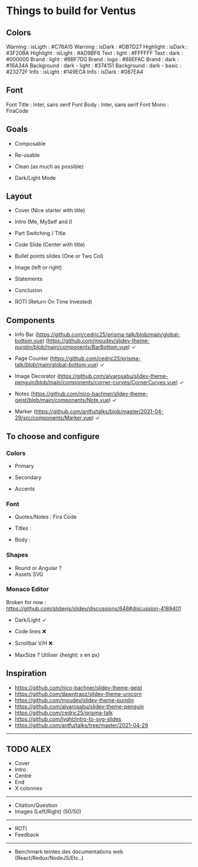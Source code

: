 # Things to build for Ventus

## Colors

Warning : isLigth : #C76A15
Warning : isDark : #DB7D27
Highlight : isDark : #3F20BA
Highlight : isLight : #AD9BF6
Text : light : #FFFFFF
Text : dark : #000000
Brand : light : #BBF7D0
Brand : logo : #86EFAC
Brand : dark : #16A34A
Background : dark - light : #374151
Background : dark - basic : #23272F
Info : isLight : #149ECA
Info : isDark : #087EA4

## Font

Font Title : Inter, sans serif
Font Body : Inter, sans serif
Font Mono : FiraCode

## Goals

- Composable

- Re-usable
- Clean (as much as possible)
- Dark/Light Mode

## Layout

- Cover (Nice starter with title)

- Intro (Me, MySelf and I)
- Part Switching / Title
- Code Slide (Center with title)
- Bullet points slides (One or Two Col)
- Image (left or right)
- Statements
- Conclusion
- ROTI (Return On Time Invested)

## Components 

- Info Bar (https://github.com/cedric25/prisma-talk/blob/main/global-bottom.vue) (https://github.com/moudev/slidev-theme-purplin/blob/main/components/BarBottom.vue) ✓

- Page Counter (https://github.com/cedric25/prisma-talk/blob/main/global-bottom.vue) ✓
- Image Decorator (https://github.com/alvarosabu/slidev-theme-penguin/blob/main/components/corner-curves/CornerCurves.vue) ✓
- Notes (https://github.com/nico-bachner/slidev-theme-geist/blob/main/components/Note.vue) ✓
- Marker (https://github.com/antfu/talks/blob/master/2021-04-29/src/components/Marker.vue) ✓

## To choose and configure

### Colors

- Primary

- Secondary
- Accents

### Font
 
- Quotes/Notes : Fira Code

- Titles :
  
- Body :  

### Shapes

- Round or Angular ?
- Assets SVG

### Monaco Editor

  Broken for now : https://github.com/slidevjs/slidev/discussions/646#discussion-4189401

- Dark/Light ✓

- Code lines ❌

- Scrollbar V/H ❌

- MaxSize ? Utiliser {height: x en px}

## Inspiration 

- https://github.com/nico-bachner/slidev-theme-geist
- https://github.com/dawntraoz/slidev-theme-unicorn
- https://github.com/moudev/slidev-theme-purplin
- https://github.com/alvarosabu/slidev-theme-penguin
- https://github.com/cedric25/prisma-talk
- https://github.com/lyqht/intro-to-svg-slides
- https://github.com/antfu/talks/tree/master/2021-04-29


------------

## TODO ALEX
- Cover
- Intro
- Centré
- End
- X colonnes 

---------

- Citation/Question
- Images (Left/Right) (50/50)

------------

- ROTI
- Feedback

-----------

- Benchmark teintes des documentations web (React/Redux/NodeJS/Etc..)

